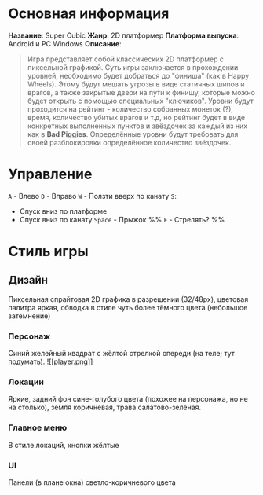 
# Основная информация
**Название**: Super Cubic
**Жанр**: 2D платформер
**Платформа выпуска**: Android и PC Windows
**Описание**:
> Игра представляет собой классических 2D платформер с пиксельной графикой. Суть игры заключается в прохождении уровней, необходимо будет добраться до "финиша" (как в Happy Wheels). Этому будут мешать угрозы в виде статичных шипов и врагов, а также закрытые двери на пути к финишу, которые можно будет открыть с помощью специальных "ключиков". Уровни будут проходится на рейтинг - количество собранных монеток (?), время, количество убитых врагов и т.д, но рейтинг будет в виде конкретных выполненных пунктов и звёздочек за каждый из них как в **Bad Piggies**. Определённые уровни будут требовать для своей разблокировки определённое количество звёздочек.
# Управление
`A` - Влево
`D` - Вправо
`W` - Ползти вверх по канату
`S`:
- Спуск вниз по платформе
- Спуск вниз по канату
`Space` - Прыжок
%% `F` - Стрелять? %%
# Стиль игры
## Дизайн
Пиксельная спрайтовая 2D графика в разрешении (32/48px), цветовая палитра яркая, обводка в стиле чуть более тёмного цвета (небольшое затемнение)
### Персонаж
Синий желейный квадрат с жёлтой стрелкой спереди (на теле; тут подумать).
![[player.png]]
### Локации
Яркие, задний фон сине-голубого цвета (похожее на персонажа, но не на столько), земля коричневая, трава салатово-зелёная.
### Главное меню
В стиле локаций, кнопки жёлтые
### UI
Панели (в плане окна) светло-коричневого цвета

